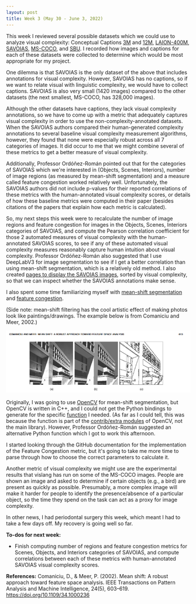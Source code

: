 ```yaml
---
layout: post
title: Week 3 (May 30 - June 3, 2022)
---
```


This week I reviewed several possible datasets which we could use to
analyze visual complexity: Conceptual Captions 
[3M](https://github.com/google-research-datasets/conceptual-captions) and 
[12M](https://github.com/google-research-datasets/conceptual-12m), 
[LAION-400M](https://laion.ai/laion-400-open-dataset/),
[SAVOIAS](https://github.com/esaraee/Savoias-Dataset),
[MS-COCO](https://cocodataset.org/#home), and 
[SBU](https://www.cs.rice.edu/~vo9/sbucaptions/). I recorded 
how images and captions for each of these datasets were collected to determine
which would be most appropriate for my project.

One dilemma is that SAVOIAS is the only dataset of the above that includes
annotations for visual complexity. However, SAVOIAS has no captions, so if
we want to relate visual with linguistic complexity, we would have to
collect captions. SAVOIAS is also very small (1420 images) compared to the
other datasets (the next smallest, MS-COCO, has 328,000 images).

Although the other datasets have captions, they lack visual complexity 
annotations, so we have to come up with a metric that adequately captures
visual complexity in order to use the non-complexity-annotated datasets. 
When the SAVOIAS authors compared their human-generated
complexity annotations to several baseline visual complexity measurement
algorithms, however, they found that none were especially robust across
all 7 categories of images. It did occur to me that we might combine several
of these metrics to get a better measure of visual complexity.

Additionally, Professor Ordóñez-Román pointed out that for the categories of 
SAVOIAS which we're interested in (Objects, Scenes, Interiors), number of
image regions (as measured by mean-shift segmentation) and a measure called
feature congestion worked relatively well. Unfortunately, the SAVOIAS authors
did not include p-values for their reported correlations of these metrics with
the human-annotated visual complexity scores, or details of how these baseline
metrics were computed in their paper (besides citations of the papers that
explain how each metric is calculated).

So, my next steps this week were to recalculate the number of image regions 
and feature congestion for images in the Objects, Scenes, Interiors categories
of SAVOIAS, and compute the Pearson correlation coefficient for those 2 
automated measures of visual complexity with the human-annotated SAVOIAS 
scores, to see if any of these automated visual complexity measures reasonably
capture human intuition about visual complexity. Professor Ordóñez-Román also
suggested that I use DeepLabV3 for image segmentation to see if I get a better
correlation than using mean-shift segmentation, which is a relatively old
method. I also created 
[pages to display the SAVOIAS images](https://emlinking.github.io/savoias/), 
sorted by visual complexity, so that we can inspect whether the SAVOIAS 
annotations make sense.

I also spent some time familiarizing myself with 
[mean-shift segmentation](http://ieeexplore.ieee.org/document/1000236/) and
[feature congestion](http://jov.arvojournals.org/article.aspx?doi=10.1167/7.2.17).

(Side note: mean-shift filtering has the cool artistic effect of making photos look like
paintings/drawings. The example below is from Comaniciu and Meer, 2002.)

![A mean-shift segmented image and the resulting region boundaries, from Comaniciu and Meer 2002](/images/meanshift.png)

Originally, I was going to use [OpenCV](https://opencv.org/) for mean-shift
segmentation, but OpenCV is written in C++, and I could not get the Python bindings 
to generate for the specific
[function](https://docs.opencv.org/4.5.5/d0/d05/group__cudaimgproc.html#ga70ed80533a448829dc48cf22b1845c16)
I needed. (As far as I could tell, this was because the function
is part of the [contrib/extra modules](https://pypi.org/project/opencv-python/)
 of OpenCV, not the main library). However, Professor Ordóñez-Román suggested
an alternative Python function which I got to work this afternoon.

I started looking through the GitHub documentation for the implementation of
the Feature Congestion metric, but it's going to take me more time to
parse through how to choose the correct parameters to calculate it.

Another metric of visual complexity we might use are the experimental
results that vislang has run on some of the MS-COCO images. People are 
shown an image and asked to determine if certain objects (e.g., a bird) are present
as quickly as possible.
Presumably, a more complex image will make it harder for people to
identify the presence/absence of a particular object, so the time they
spend on the task can act as a proxy for image complexity.

In other news, I had periodontal surgery this week, which meant I had to take a few days off.
My recovery is going well so far. 

**To-dos for next week:**
- Finish computing number of regions and feature congestion metrics for
Scenes, Objects, and Interiors categories of SAVOIAS, and compute
correlations between each of these metrics with human-annotated SAVOIAS
visual complexity scores.

**References:**
Comaniciu, D., & Meer, P. (2002). Mean shift: A robust approach toward feature space analysis. 
IEEE Transactions on Pattern Analysis and Machine Intelligence, 24(5), 603–619. https://doi.org/10.1109/34.1000236
